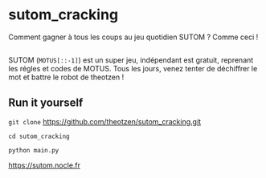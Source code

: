 # sutom_cracking
Comment gagner à tous les coups au jeu quotidien SUTOM ? Comme ceci ! 

##
SUTOM (`MOTUS[::-1]`) est un super jeu, indépendant est gratuit, reprenant les régles et codes de MOTUS. Tous les jours, venez tenter de déchiffrer le mot et battre le robot de theotzen ! 


## Run it yourself
`git clone` https://github.com/theotzen/sutom_cracking.git

`cd sutom_cracking`

`python main.py`


https://sutom.nocle.fr

